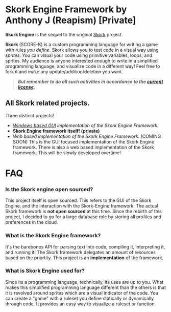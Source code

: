 # Skork Engine Framework by Anthony J (Reapism) [Private]
**Skork Engine** is the sequel to the original [Skork](https://github.com/Reapism/Skork) project.

**Skork** (SCORE-K) is a custom programming language for writing a game with rules *you define*. Skork allows you to test code in a 
visual way using *sprites*. You can visual your code using primitive variables, loops, and sprites. My audience is anyone 
interested enough to write in a simplified programming language, and visualize code in a different way! Feel free to fork it 
and make any update/addition/deletion you want. 

> ***But remember to do all such activities in accordance to the [current license](https://github.com/Reapism/Skork-Engine/blob/master/LICENSE).***

## All Skork related projects.
Three distinct projects! 
* *[Windows based GUI](https://github.com/Reapism/Skork-Engine) implementation of the Skork Engine Framework.*
* **Skork Engine framework itself! (private)**
* *Web based implementation of the Skork Engine Framework.* (COMING SOON)
This is the GUI focused implementation of the Skork Engine framework. There is also a web based implementation of the Skork
framework. This will be slowly developed overtime! 


# FAQ 
### Is the Skork engine open sourced?
This project itself is open sourced. This refers to the GUI of the Skork Engine, and the interaction with the Skork-Engine 
framework. The actual Skork framework is **not open sourced** at this time. Since the rebirth of this project, I decided to
go for a large database role by storing all profiles and preferences in the cloud.

### What is the Skork Engine framework?
It's the barebones API for parsing text into code, compiling it, interpreting it, and running it! The Skork framework 
delegates an amount of resources based on the priortity. This project is an **implementation** of the framework. 

### What is Skork Engine used for?
Since its a programming language, technically, its uses are up to you. What makes this simplified programming language
different than the others is that it is revolved around sprites which are a visual indicator of the code. You can create
a "game" with a ruleset you define statically or dynamically through code. It provides an easy way to visualize a ruleset
or function.

